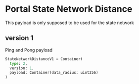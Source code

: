 # Portal State Network Distance

This payload is only supposed to be used for the state network

## version 1

Ping and Pong payload
```python
StateNetworkDistanceV1 = Container(
  type: 2,
  version: 1,
  payload: Container(data_radius: uint256)
)
```
